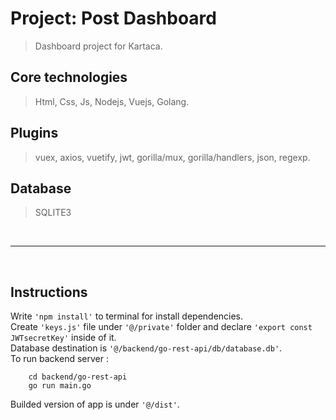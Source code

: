 # Project: Post Dashboard
> Dashboard project for Kartaca.  

## Core technologies
> Html, Css, Js, Nodejs, Vuejs, Golang.

## Plugins
> vuex, axios, vuetify, jwt, gorilla/mux, gorilla/handlers, json, regexp.

## Database
> SQLITE3  

&nbsp;
<hr>
&nbsp;

## Instructions
 Write `'npm install'` to terminal for install dependencies.  
 Create `'keys.js'` file under `'@/private'` folder and declare `'export const JWTsecretKey'` inside of it.  
 Database destination is `'@/backend/go-rest-api/db/database.db'`.  
 To run backend server :
```
    cd backend/go-rest-api  
    go run main.go
```

Builded version of app is under `'@/dist'`.